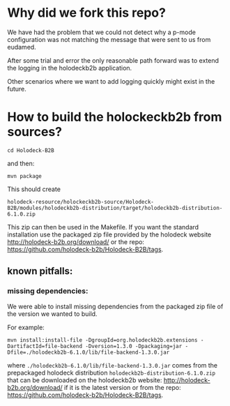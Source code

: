 # Why did we fork this repo?
We have had the problem that 
we could not detect why a p-mode 
configuration was not matching the 
message that were sent to us from 
eudamed.

After some trial and error the only
reasonable path forward was to extend 
the logging in the holodeckb2b application.

Other scenarios where we want to add logging
quickly might exist in the future.

# How to build the holockeckb2b from sources?

```cd Holodeck-B2B```

and then:

```mvn package```

This should create 

```
holodeck-resource/holockeckb2b-source/Holodeck-B2B/modules/holodeckb2b-distribution/target/holodeckb2b-distribution-6.1.0.zip
```
This zip can then be used in the Makefile.
If you want the standard installation use 
the packaged zip file provided by the 
holodeck website
http://holodeck-b2b.org/download/
or the repo: 
https://github.com/holodeck-b2b/Holodeck-B2B/tags.


## known pitfalls:

### missing dependencies:
We were able to install missing dependencies from the packaged
zip file of the version we wanted to build.

For example:
```
mvn install:install-file -DgroupId=org.holodeckb2b.extensions -DartifactId=file-backend -Dversion=1.3.0 -Dpackaging=jar -Dfile=./holodeckb2b-6.1.0/lib/file-backend-1.3.0.jar      
```
where ```./holodeckb2b-6.1.0/lib/file-backend-1.3.0.jar``` comes from 
the prepackaged holodeck distribution ```holodeckb2b-distribution-6.1.0.zip```
that can be downloaded on the holodeckb2b website: http://holodeck-b2b.org/download/
if it is the latest version or from the repo: https://github.com/holodeck-b2b/Holodeck-B2B/tags.
